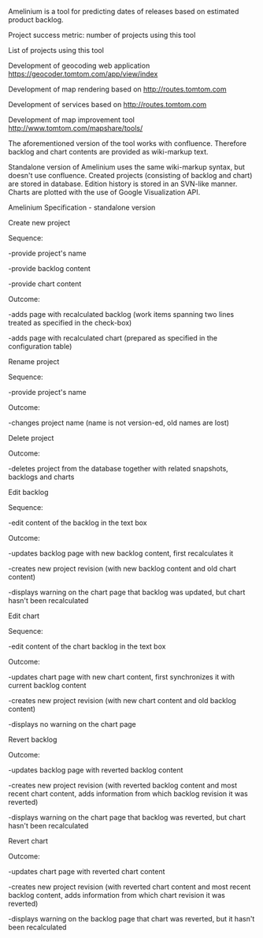 Amelinium is a tool for predicting dates of releases based on estimated product backlog.

Project success metric: number of projects using this tool

List of projects using this tool

Development of geocoding web application https://geocoder.tomtom.com/app/view/index

Development of map rendering based on http://routes.tomtom.com

Development of services based on http://routes.tomtom.com

Development of map improvement tool http://www.tomtom.com/mapshare/tools/

The aforementioned version of the tool works with confluence. Therefore backlog and chart contents are provided as wiki-markup text.

Standalone version of Amelinium uses the same wiki-markup syntax, but doesn't use confluence. Created projects (consisting of backlog and chart) are stored in database. Edition history is stored in an SVN-like manner. Charts are plotted with the use of Google Visualization API.

Amelinium Specification - standalone version


Create new project

Sequence:

-provide project's name

-provide backlog content

-provide chart content

Outcome:

-adds page with recalculated backlog (work items spanning two lines treated as specified in the check-box)

-adds page with recalculated chart (prepared as specified in the configuration table)


Rename project

Sequence:

-provide project's name

Outcome:

-changes project name (name is not version-ed, old names are lost)


Delete project

Outcome:

-deletes project from the database together with related snapshots, backlogs and charts


Edit backlog

Sequence:

-edit content of the backlog in the text box

Outcome:

-updates backlog page with new backlog content, first recalculates it

-creates new project revision (with new backlog content and old chart content)

-displays warning on the chart page that backlog was updated, but chart hasn't been recalculated


Edit chart

Sequence:

-edit content of the chart backlog in the text box

Outcome:

-updates chart page with new chart content, first synchronizes it with current backlog content

-creates new project revision (with new chart content and old backlog content)

-displays no warning on the chart page


Revert backlog

Outcome:

-updates backlog page with reverted backlog content

-creates new project revision (with reverted backlog content and most recent chart content, adds information from which backlog revision it was reverted)

-displays warning on the chart page that backlog was reverted, but chart hasn't been recalculated


Revert chart

Outcome:

-updates chart page with reverted chart content

-creates new project revision (with reverted chart content and most recent backlog content, adds information from which chart revision it was reverted)

-displays warning on the backlog page that chart was reverted, but it hasn't been recalculated
